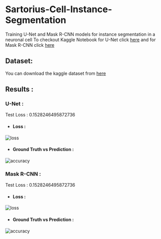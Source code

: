 # Sartorius-Cell-Instance-Segmentation
Training U-Net and Mask R-CNN models for instance segmentation in a neuronal cell
To checkout Kaggle Notebook for U-Net click [here](https://www.kaggle.com/frozenwolf/brain-tumor-classification) and for Mask R-CNN click [here](https://www.kaggle.com/frozenwolf/brain-tumor-classification)

## Dataset:
You can download the kaggle dataset from [here](https://www.kaggle.com/c/sartorius-cell-instance-segmentation/data)

## Results :
### U-Net :
Test Loss :       0.1528246495872736
- #### Loss :
 ![loss](https://user-images.githubusercontent.com/57902078/137531104-36d1cbce-ae34-45dd-8c1f-4e6ac1e0afdf.png)


- #### Ground Truth vs Prediction :
![accuracy](https://user-images.githubusercontent.com/57902078/137531108-c6f1ac33-da7b-430e-881b-2754b733501d.png)

### Mask R-CNN :
Test Loss :       0.1528246495872736
- #### Loss :
 ![loss](https://user-images.githubusercontent.com/57902078/137531104-36d1cbce-ae34-45dd-8c1f-4e6ac1e0afdf.png)


- #### Ground Truth vs Prediction :
![accuracy](https://user-images.githubusercontent.com/57902078/137531108-c6f1ac33-da7b-430e-881b-2754b733501d.png)
